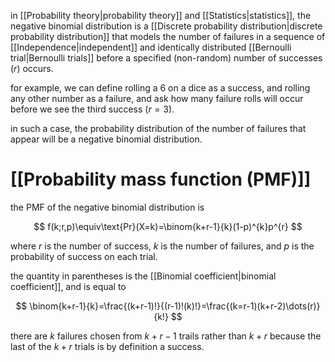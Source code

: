 in [[Probability theory|probability theory]] and [[Statistics|statistics]], the negative binomial distribution is a [[Discrete probability distribution|discrete probability distribution]] that models the number of failures in  a sequence of [[Independence|independent]] and identically distributed [[Bernoulli trial|Bernoulli trials]] before a specified (non-random) number of successes ($r$) occurs. 

for example, we can define rolling a 6 on a dice as a success, and rolling any other number as a failure, and ask how many failure rolls will occur before we see the third success ($r=3$).

in such a case, the probability distribution of the number of failures that appear will be a negative binomial distribution.

# [[Probability mass function (PMF)]]

the PMF of the negative binomial distribution is

$$
f(k;r,p)\equiv\text{Pr}(X=k)=\binom{k+r-1}{k}(1-p)^{k}p^{r}
$$

where $r$ is the number of success, $k$ is the number of failures, and $p$ is the probability of success on each trial.

the quantity in parentheses is the [[Binomial coefficient|binomial coefficient]], and is equal to

$$
\binom{k+r-1}{k}=\frac{(k+r-1)!}{(r-1)!(k)!}=\frac{(k=r-1)(k+r-2)\dots(r)}{k!}
$$

there are $k$ failures chosen from $k+r-1$ trails rather than $k+r$ because the last of the $k+r$ trials is by definition a success.

